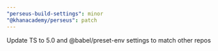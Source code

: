 ```yaml
---
"perseus-build-settings": minor
"@khanacademy/perseus": patch
---
```


Update TS to 5.0 and @babel/preset-env settings to match other repos
